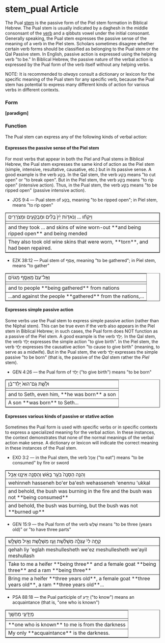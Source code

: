 # stem_pual Article
The Pual [stem](https://git.door43.org/Door43/en-uhg/src/master/content/stem/02.md) is the passive form of the Piel stem formation in Biblical Hebrew.  The Pual stem is usually indicated by a daghesh in the middle consonsant of the [verb](https://git.door43.org/Door43/en-uhg/src/master/content/verb/02.md) and a qibbuts vowel under the initial consonant. Generally speaking, the Pual stem expresses the passive sense of the meaning of a verb in the Piel stem.  Scholars sometimes disagree whether certain verb forms should be classified as belonging to the Pual stem or the Qal Passive stem.  In English, passive action is expressed using the helping verb "to be." In Biblical Hebrew, the passive nature of the verbal action is expressed by the Pual form of the verb itself without any helping verbs.

NOTE: It is recommended to *always* consult a dictionary or lexicon for the specific meaning of the Pual stem for any specific verb, because the Pual stem has potential to express many different kinds of action for various verbs in different contexts.

### Form

**[paradigm]**

### Function

The Pual stem can express any of the following kinds of verbal action:
 
#### Expresses the passive sense of the Piel stem
For most verbs that appear in both the Piel and Pual stems in Biblical Hebrew, the Pual stem expresses the same kind of action as the Piel stem (simple, intensive, resultative, causative, etc.) but in its passive sense.  A good example is the verb בָּקַע.  In the Qal stem, the verb בָּקַע means "to cut open" or "to break open".  But in the Piel stem, the verb בָּקַע means "to rip open" (intensive action).  Thus, in the Pual stem, the verb בָּקַע means "to be ripped open" (passive intensive action).  

* JOS 9:4 –– Pual stem of בָּקַע, meaning "to be ripped open"; in Piel stem, means "to rip open"
<table border="1" class="docutils">
<colgroup>
<col width="100%" />
</colgroup>
<tbody valign="top">
<tr class="row-odd"><td>וַיִּקְח֞וּ ... וְנֹאד֥וֹת יַ֙יִן֙ בָּלִ֔ים וּמְבֻקָּעִ֖ים וּמְצֹרָרִֽים</td>
</tr>
<tr class="row-even"><td></td>
</tr>
<tr class="row-odd"><td>and they took ... and skins of wine worn-out **and being ripped open** and being mended</td>
</tr>
<tr class="row-even"><td>They also took old wine skins that were worn, **torn**, and had been repaired.</td>
</tr>
</tbody>
</table>

* EZK 38:12 –– Pual stem of אָסַף, meaning "to be gathered"; in Piel stem, means "to gather"
<table border="1" class="docutils">
<colgroup>
<col width="100%" />
</colgroup>
<tbody valign="top">
<tr class="row-odd"><td>וְאֶל־עַם֙ מְאֻסָּ֣ף מִגּוֹיִ֔ם</td>
</tr>
<tr class="row-even"><td></td>
</tr>
<tr class="row-odd"><td>and to people **being gathered** from nations</td>
</tr>
<tr class="row-even"><td>...and against the people **gathered** from the nations,...</td>
</tr>
</tbody>
</table>

#### Expresses simple passive action
Some verbs use the Pual stem to express simple passive action (rather than the Niphal stem).  This can be true even if the verb also appears in the Piel stem in Biblical Hebrew; in such cases, the Pual form does NOT function as a passive of the Piel stem. A good example is the verb יָלַד.  In the Qal stem, the verb יָלַד expresses the simple action "to give birth".  In the Piel stem, the verb יָלַד expresses the causative action "to cause to give birth" (meaning, to serve as a midwife).  But in the Pual stem, the verb יָלַד expresses the simple passive "to be born" (that is, the passive of the *Qal* stem rather the *Piel* stem).

* GEN 4:26 –– the Pual form of יָלַד ("to give birth") means "to be born"
<table border="1" class="docutils">
<colgroup>
<col width="100%" />
</colgroup>
<tbody valign="top">
<tr class="row-odd"><td>וּלְשֵׁ֤ת גַּם־הוּא֙ יֻלַּד־בֵּ֔ן</td>
</tr>
<tr class="row-even"><td></td>
</tr>
<tr class="row-odd"><td>and to Seth, even him, **he was born** a son</td>
</tr>
<tr class="row-even"><td>A son **was born** to Seth...</td>
</tr>
</tbody>
</table>


#### Expresses various kinds of passive or stative action
Sometimes the Pual form is used with specific verbs or in specific contexts to express a specialized meaning for the verbal action. In these instances, the context demonstrates that none of the normal meanings of the verbal action make sense. A dictionary or lexicon will indicate the correct meaning in these instances of the Pual stem.

* EXO 3:2 –– in the Pual stem, the verb אָכַל ("to eat") means "to be consumed" by fire ֹor sword
<table border="1" class="docutils">
<colgroup>
<col width="100%" />
</colgroup>
<tbody valign="top">
<tr class="row-odd"><td>וְהִנֵּ֤ה הַסְּנֶה֙ בֹּעֵ֣ר בָּאֵ֔שׁ וְהַסְּנֶ֖ה אֵינֶ֥נּוּ אֻכָּֽל</td>
</tr>
<tr class="row-even"><td>wehinneh hasseneh bo'er ba'esh wehasseneh 'enennu 'ukkal</td>
</tr>
<tr class="row-odd"><td>and behold, the bush was burning in the fire and the bush was not **being consumed**</td>
</tr>
<tr class="row-even"><td>and behold, the bush was burning, but the bush was not **burned up**</td>
</tr>
</tbody>
</table>

* GEN 15:9 –– the Pual form of the verb שָׁלַשׁ means "to be three (years old)" or "to have three parts"
<table border="1" class="docutils">
<colgroup>
<col width="100%" />
</colgroup>
<tbody valign="top">
<tr class="row-odd"><td>קְחָ֥ה לִי֙ עֶגְלָ֣ה מְשֻׁלֶּ֔שֶׁת וְעֵ֥ז מְשֻׁלֶּ֖שֶׁת וְאַ֣יִל מְשֻׁלָּ֑שׁ</td>
</tr>
<tr class="row-even"><td>qehah liy 'eglah meshullesheth we'ez meshullesheth we'ayil meshullash</td>
</tr>
<tr class="row-odd"><td>Take to me a heifer **being three** and a female goat **being three** and a ram **being three**</td>
</tr>
<tr class="row-even"><td>Bring me a heifer **three years old**, a female goat **three years old**, a ram **three years old**...</td>
</tr>
</tbody>
</table>

* PSA 88:18 –– the Pual participle of יָדַע ("to know") means an acquaintance (that is, "one who is known")
<table border="1" class="docutils">
<colgroup>
<col width="100%" />
</colgroup>
<tbody valign="top">
<tr class="row-odd"><td>מְֽיֻדָּעַ֥י מַחְשָֽׁךְ</td>
</tr>
<tr class="row-even"><td></td>
</tr>
<tr class="row-odd"><td>**one who is known** to me is from the darkness</td>
</tr>
<tr class="row-even"><td>My only **acquaintance** is the darkness.</td>
</tr>
</tbody>
</table>